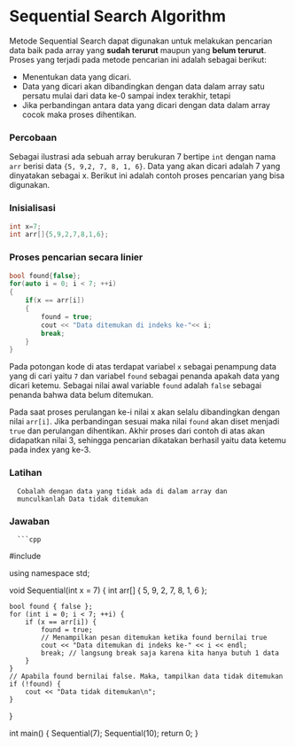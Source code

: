 # Sequential Search Algorithm

Metode Sequential Search dapat digunakan untuk melakukan pencarian data
baik pada array yang **sudah terurut** maupun yang **belum terurut**. Proses yang
terjadi pada metode pencarian ini adalah sebagai berikut:

- Menentukan data yang dicari.
- Data yang dicari akan dibandingkan dengan data dalam array satu persatu mulai dari data ke-0 sampai index terakhir, tetapi
- Jika perbandingan antara data yang dicari dengan data dalam array cocok maka proses dihentikan.

### Percobaan
Sebagai ilustrasi ada sebuah array berukuran 7 bertipe `int`
dengan nama `arr` berisi data `{5, 9,2, 7, 8, 1, 6}`. Data yang akan
dicari adalah 7 yang dinyatakan sebagai x. Berikut ini adalah contoh
proses pencarian yang bisa digunakan.

### Inisialisasi
```cpp
int x=7;
int arr[]{5,9,2,7,8,1,6};
```

### Proses pencarian secara linier
```cpp
bool found{false};
for(auto i = 0; i < 7; ++i)
{
    if(x == arr[i])
    {
        found = true;
        cout << "Data ditemukan di indeks ke-"<< i;
        break;
    }
}
```

Pada potongan kode di atas terdapat variabel `x` sebagai penampung
data yang di cari yaitu `7` dan variabel `found` sebagai penanda apakah
data yang dicari ketemu.
Sebagai nilai awal variable `found` adalah `false` sebagai penanda
bahwa data belum ditemukan.

Pada saat proses perulangan ke-i nilai x akan selalu dibandingkan
dengan nilai `arr[i]`. Jika perbandingan sesuai maka nilai `found`
akan diset menjadi `true` dan perulangan dihentikan.
Akhir proses dari contoh di atas akan didapatkan nilai 3, sehingga pencarian dikatakan berhasil yaitu data ketemu pada index yang ke-3.

### Latihan
      Cobalah dengan data yang tidak ada di dalam array dan
      munculkanlah Data tidak ditemukan


### Jawaban
      ```cpp
#include <iostream>

using namespace std;

void Sequential(int x = 7)
{
    int arr[] { 5, 9, 2, 7, 8, 1, 6 };

    bool found { false };
    for (int i = 0; i < 7; ++i) {
        if (x == arr[i]) {
            found = true;
            // Menampilkan pesan ditemukan ketika found bernilai true
            cout << "Data ditemukan di indeks ke-" << i << endl;
            break; // langsung break saja karena kita hanya butuh 1 data
        }
    }
    // Apabila found bernilai false. Maka, tampilkan data tidak ditemukan
    if (!found) {
        cout << "Data tidak ditemukan\n";
    }
}

int main() {
    Sequential(7);
    Sequential(10);
    return 0;
}

```
